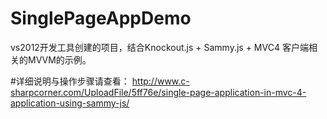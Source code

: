 SinglePageAppDemo
=================
vs2012开发工具创建的项目，结合Knockout.js + Sammy.js + MVC4 客户端相关的MVVM的示例。

#详细说明与操作步骤请查看：
http://www.c-sharpcorner.com/UploadFile/5ff76e/single-page-application-in-mvc-4-application-using-sammy-js/
